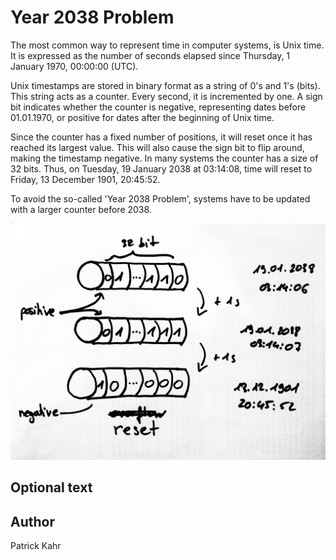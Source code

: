 <!-- BEGIN TITLE -->
# Year 2038 Problem 
<!-- END TITLE -->

<!-- BEGIN BODY -->
The most common way to represent time in computer systems, is Unix time. It is expressed as the number of seconds elapsed since Thursday, 1 January 1970, 00:00:00 (UTC). 

Unix timestamps are stored in binary format as a string of 0's and 1's (bits). This string acts as a counter. Every second, it is incremented by one. A sign bit indicates whether the counter is negative, representing dates before 01.01.1970, or positive for dates after the beginning of Unix time.

Since the counter has a fixed number of positions, it will reset once it has reached its largest value. This will also cause the sign bit to flip around, making the timestamp negative. In many systems the counter has a size of 32 bits. Thus, on Tuesday, 19 January 2038 at 03:14:08, time will reset to Friday, 13 December 1901, 20:45:52. 

To avoid the so-called 'Year 2038 Problem', systems have to be updated with a larger counter before 2038. 

<!-- END BODY -->


![Image title](../images/image-086-year-2038-problem.jpeg)


## Optional text
<!-- BEGIN OPTIONAL -->
<!-- END OPTIONAL -->



## Author
<!-- BEGIN AUTHOR -->
Patrick Kahr
<!-- END AUTHOR -->
